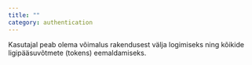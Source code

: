 ```yaml
---
title: ""
category: authentication
---
```

Kasutajal peab olema võimalus rakendusest välja logimiseks ning kõikide
ligipääsuvõtmete (tokens) eemaldamiseks.
